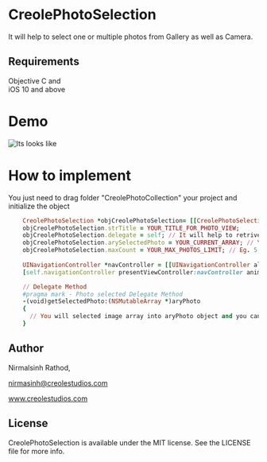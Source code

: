 # CreolePhotoSelection
It will help to select one or multiple photos from Gallery as well as Camera.

## Requirements

Objective C and  
iOS 10 and above

# Demo

![Its looks like](https://www.dropbox.com/s/r0qw2jycz2efgkn/photoselection.gif?dl=0)

# How to implement
You just need to drag folder "CreolePhotoCollection" your project and initialize the object

```ruby
    CreolePhotoSelection *objCreolePhotoSelection= [[CreolePhotoSelection alloc] initWithNibName:@"CreolePhotoSelection" bundle:nil];
    objCreolePhotoSelection.strTitle = YOUR_TITLE_FOR_PHOTO_VIEW;
    objCreolePhotoSelection.delegate = self; // It will help to retrive all selected photos from CreolePhotoSelection
    objCreolePhotoSelection.arySelectedPhoto = YOUR_CURRENT_ARRAY; // You need to pass same array which is holding selected image
    objCreolePhotoSelection.maxCount = YOUR_MAX_PHOTOS_LIMIT; // Eg. 5, 10 anythings...
     
    UINavigationController *navController = [[UINavigationController alloc] initWithRootViewController:objCreolePhotoSelection];
    [self.navigationController presentViewController:navController animated:YES completion:nil];

    // Delegate Method
    #pragma mark - Photo selected Delegate Method
    -(void)getSelectedPhoto:(NSMutableArray *)aryPhoto
    {
      // You will selected image array into aryPhoto object and you can use it
    }   

```


## Author

Nirmalsinh Rathod, 

nirmasinh@creolestudios.com

www.creolestudios.com

## License

CreolePhotoSelection is available under the MIT license. See the LICENSE file for more info.

